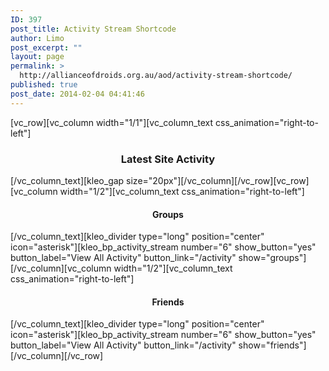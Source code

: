 ```yaml
---
ID: 397
post_title: Activity Stream Shortcode
author: Limo
post_excerpt: ""
layout: page
permalink: >
  http://allianceofdroids.org.au/aod/activity-stream-shortcode/
published: true
post_date: 2014-02-04 04:41:46
---
```

[vc_row][vc_column width="1/1"][vc_column_text css_animation="right-to-left"]
<h3 style="text-align: center;">Latest Site Activity</h3>
[/vc_column_text][kleo_gap size="20px"][/vc_column][/vc_row][vc_row][vc_column width="1/2"][vc_column_text css_animation="right-to-left"]
<h4 style="text-align: center;">Groups</h4>
[/vc_column_text][kleo_divider type="long" position="center" icon="asterisk"][kleo_bp_activity_stream number="6" show_button="yes" button_label="View All Activity" button_link="/activity" show="groups"][/vc_column][vc_column width="1/2"][vc_column_text css_animation="right-to-left"]
<h4 style="text-align: center;">Friends</h4>
[/vc_column_text][kleo_divider type="long" position="center" icon="asterisk"][kleo_bp_activity_stream number="6" show_button="yes" button_label="View All Activity" button_link="/activity" show="friends"][/vc_column][/vc_row]